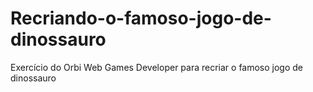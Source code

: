 # Recriando-o-famoso-jogo-de-dinossauro
Exercício do Orbi Web Games Developer para recriar o famoso jogo de dinossauro
